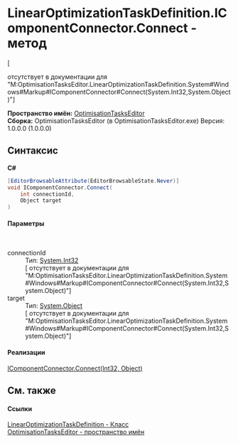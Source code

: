 # LinearOptimizationTaskDefinition.IComponentConnector.Connect - метод
 

\[<summary> отсутствует в документации для "M:OptimisationTasksEditor.LinearOptimizationTaskDefinition.System#Windows#Markup#IComponentConnector#Connect(System.Int32,System.Object)"\]

**Пространство имён:**&nbsp;<a href="N_OptimisationTasksEditor">OptimisationTasksEditor</a><br />**Сборка:**&nbsp;OptimisationTasksEditor (в OptimisationTasksEditor.exe) Версия: 1.0.0.0 (1.0.0.0)

## Синтаксис

**C#**<br />
``` C#
[EditorBrowsableAttribute(EditorBrowsableState.Never)]
void IComponentConnector.Connect(
	int connectionId,
	Object target
)
```


#### Параметры
&nbsp;<dl><dt>connectionId</dt><dd>Тип:&nbsp;<a href="http://msdn2.microsoft.com/ru-ru/library/td2s409d" target="_blank">System.Int32</a><br />\[<param name="connectionId"/> отсутствует в документации для "M:OptimisationTasksEditor.LinearOptimizationTaskDefinition.System#Windows#Markup#IComponentConnector#Connect(System.Int32,System.Object)"\]</dd><dt>target</dt><dd>Тип:&nbsp;<a href="http://msdn2.microsoft.com/ru-ru/library/e5kfa45b" target="_blank">System.Object</a><br />\[<param name="target"/> отсутствует в документации для "M:OptimisationTasksEditor.LinearOptimizationTaskDefinition.System#Windows#Markup#IComponentConnector#Connect(System.Int32,System.Object)"\]</dd></dl>

#### Реализации
<a href="http://msdn2.microsoft.com/ru-ru/library/ms603525" target="_blank">IComponentConnector.Connect(Int32, Object)</a><br />

## См. также


#### Ссылки
<a href="T_OptimisationTasksEditor_LinearOptimizationTaskDefinition">LinearOptimizationTaskDefinition - Класс</a><br /><a href="N_OptimisationTasksEditor">OptimisationTasksEditor - пространство имён</a><br />